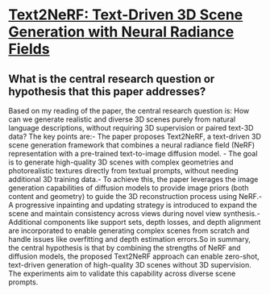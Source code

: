 # [Text2NeRF: Text-Driven 3D Scene Generation with Neural Radiance Fields](https://arxiv.org/abs/2305.11588)

## What is the central research question or hypothesis that this paper addresses?

Based on my reading of the paper, the central research question is: How can we generate realistic and diverse 3D scenes purely from natural language descriptions, without requiring 3D supervision or paired text-3D data? The key points are:- The paper proposes Text2NeRF, a text-driven 3D scene generation framework that combines a neural radiance field (NeRF) representation with a pre-trained text-to-image diffusion model. - The goal is to generate high-quality 3D scenes with complex geometries and photorealistic textures directly from textual prompts, without needing additional 3D training data.- To achieve this, the paper leverages the image generation capabilities of diffusion models to provide image priors (both content and geometry) to guide the 3D reconstruction process using NeRF.- A progressive inpainting and updating strategy is introduced to expand the scene and maintain consistency across views during novel view synthesis.- Additional components like support sets, depth losses, and depth alignment are incorporated to enable generating complex scenes from scratch and handle issues like overfitting and depth estimation errors.So in summary, the central hypothesis is that by combining the strengths of NeRF and diffusion models, the proposed Text2NeRF approach can enable zero-shot, text-driven generation of high-quality 3D scenes without 3D supervision. The experiments aim to validate this capability across diverse scene prompts.
